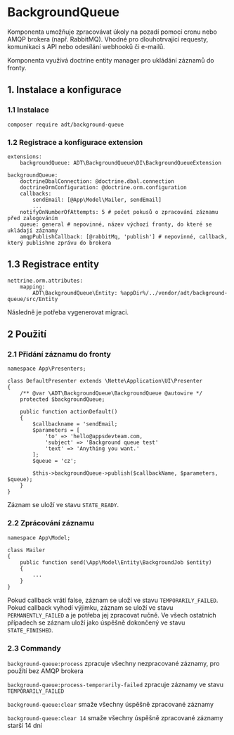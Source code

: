 # BackgroundQueue

Komponenta umožňuje zpracovávat úkoly na pozadí pomocí cronu nebo AMQP brokera (např. RabbitMQ). Vhodné pro dlouhotrvající requesty, komunikaci s API nebo odesílání webhooků či e-mailů.

Komponenta využívá doctrine entity manager pro ukládání záznamů do fronty.

## 1. Instalace a konfigurace

### 1.1 Instalace
```
composer require adt/background-queue
```

### 1.2 Registrace a konfigurace extension
```
extensions:
	backgroundQueue: ADT\BackgroundQueue\DI\BackgroundQueueExtension

backgroundQueue:
	doctrineDbalConnection: @doctrine.dbal.connection
	doctrineOrmConfiguration: @doctrine.orm.configuration
	callbacks:
		sendEmail: [@App\Model\Mailer, sendEmail]
		...
	notifyOnNumberOfAttempts: 5 # počet pokusů o zpracování záznamu před zalogováním
	queue: general # nepovinné, název výchozí fronty, do které se ukládají záznamy
	amqpPublishCallback: [@rabbitMq, 'publish'] # nepovinné, callback, který publishne zprávu do brokera
```

## 1.3 Registrace entity
```
nettrine.orm.attributes:
	mapping:
		ADT\BackgroundQueue\Entity: %appDir%/../vendor/adt/background-queue/src/Entity
```

Následně je potřeba vygenerovat migraci.

## 2 Použití

### 2.1 Přidání záznamu do fronty
```
namespace App\Presenters;

class DefaultPresenter extends \Nette\Application\UI\Presenter 
{
    /** @var \ADT\BackgroundQueue\BackgroundQueue @autowire */
    protected $backgroundQueue;

    public function actionDefault() 
    {
        $callbackname = 'sendEmail;
        $parameters = [
            'to' => 'hello@appsdevteam.com,
            'subject' => 'Background queue test'
            'text' => 'Anything you want.'
        ];
        $queue = 'cz';

        $this->backgroundQueue->publish($callbackName, $parameters, $queue);
    }
}
```

Záznam se uloží ve stavu `STATE_READY`.

### 2.2 Zprácování záznamu

```
namespace App\Model;

class Mailer
{
	public function send(\App\Model\Entity\BackgroundJob $entity) 
	{
	    ...
	}
}
```

Pokud callback vrátí false, záznam se uloží ve stavu `TEMPORARILY_FAILED`. Pokud callback vyhodí výjimku, záznam se uloží ve stavu `PERMANENTLY_FAILED` a je potřeba jej zpracovat ručně. Ve všech ostatních případech se záznam uloží jako úspěšně dokončený ve stavu `STATE_FINISHED`.

### 2.3 Commandy

`background-queue:process` zpracuje všechny nezpracované záznamy, pro použítí bez AMQP brokera

`background-queue:process-temporarily-failed` zpracuje záznamy ve stavu `TEMPORARILY_FAILED`

`background-queue:clear` smaže všechny úspěšně zpracované záznamy

`background-queue:clear 14` smaže všechny úspěšně zpracované záznamy starší 14 dní
